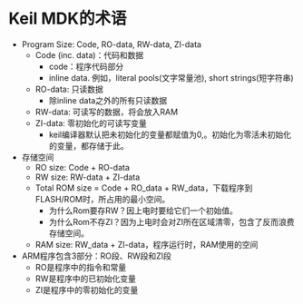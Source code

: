 # Keil MDK的术语

* Program Size: Code, RO-data, RW-data, ZI-data
  * Code (inc. data)：代码和数据
    * code：程序代码部分
    * inline data. 例如，literal pools(文字常量池), short strings(短字符串)
  * RO-data: 只读数据
    * 除inline data之外的所有只读数据
  * RW-data: 可读写的数据，将会放入RAM
  * ZI-data: 零初始化的可读写变量
    * keil编译器默认把未初始化的变量都赋值为0,。初始化为零活未初始化的变量，都存储于此。
* 存储空间
  * RO size: Code + RO-data
  * RW size: RW-data + ZI-data
  * Total ROM size = Code + RO_data + RW_data，下载程序到FLASH/ROM时，所占用的最小空间。
    * 为什么Rom要存RW？因上电时要给它们一个初始值。
    * 为什么Rom不存ZI？因为上电时会对ZI所在区域清零，包含了反而浪费存储空间。
  * RAM size: RW_data + ZI-data，程序运行时，RAM使用的空间 
* ARM程序包含3部分：RO段、RW段和ZI段
  * RO是程序中的指令和常量
  * RW是程序中的已初始化变量
  * ZI是程序中的零初始化的变量